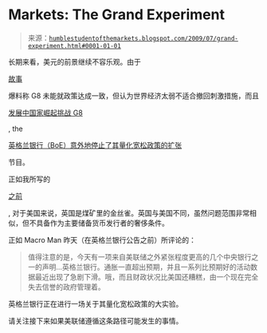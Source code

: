 <!--yml

类别：未分类

日期：2024-05-18 00:50:29

-->

# Markets: The Grand Experiment

> 来源：[`humblestudentofthemarkets.blogspot.com/2009/07/grand-experiment.html#0001-01-01`](https://humblestudentofthemarkets.blogspot.com/2009/07/grand-experiment.html#0001-01-01)

长期来看，美元的前景继续不容乐观。由于

[故事](http://www.bloomberg.com/apps/news?pid=20601080&sid=a6oirZcecvoE)

爆料称 G8 未能就政策达成一致，但认为世界经济太弱不适合撤回刺激措施，而且

[发展中国家崛起挑战 G8](http://www.bloomberg.com/apps/news?pid=20601085&sid=aQlvD4kX5bE8)

, the

[英格兰银行（BoE）意外地停止了其量化宽松政策的扩张](http://business.timesonline.co.uk/tol/business/economics/article6677471.ece)

节目。

正如我所写的

[之前](http://humblestudentofthemarkets.blogspot.com/2009/01/could-gbp-be-canary-in-mine.html)

, 对于美国来说，英国是煤矿里的金丝雀。英国与美国不同，虽然问题范围非常相似，但不具备作为主要储备货币发行者的奢侈条件。

正如 Macro Man 昨天（在英格兰银行公告之前）所评论的：

> 值得注意的是，今天有一项来自美联储之外紧张程度更高的几个中央银行之一的声明...英格兰银行。通胀一直超出预期，并且一系列比预期好的活动数据最近出现了急剧下滑。哦，而且财政状况比美国还糟糕，由一个现在完全失去信誉的政府管理着。

英格兰银行正在进行一场关于其量化宽松政策的大实验。

请关注接下来如果美联储遵循这条路径可能发生的事情。
